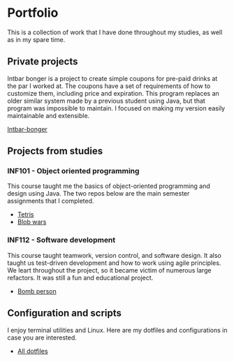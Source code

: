 # Portfolio
This is a collection of work that I have done throughout my studies, as well as in my spare time.

## Private projects
Intbar bonger is a project to create simple coupons for pre-paid drinks at the
par I worked at.  The coupons have a set of requirements of how to customize them,
including price and expiration.  This program replaces an older similar system
made by a previous student using Java, but that program was impossible to
maintain. I focused on making my version easily maintainable and extensible.

[Intbar-bonger](https://github.com/EivindSul/intbar-bonger)

## Projects from studies

### INF101 - Object oriented programming
This course taught me the basics of object-oriented programming and design using
Java. The two repos below are the main semester assignments that I completed.

- [Tetris](https://github.com/EivindSul/inf101-tetris)
- [Blob wars](https://github.com/EivindSul/inf101-blobwars)

### INF112 - Software development
This course taught teamwork, version control, and software design. It also
taught us test-driven development and how to work using agile principles.  We
leart throughout the project, so it became victim of numerous large refactors.
It was still a fun and educational project.

- [Bomb person](https://github.com/EivindSul/bomb-person)

## Configuration and scripts

I enjoy terminal utilities and Linux.
Here are my dotfiles and configurations in case you are interested.

- [All dotfiles](https://github.com/EivindSul/dotfiles)
